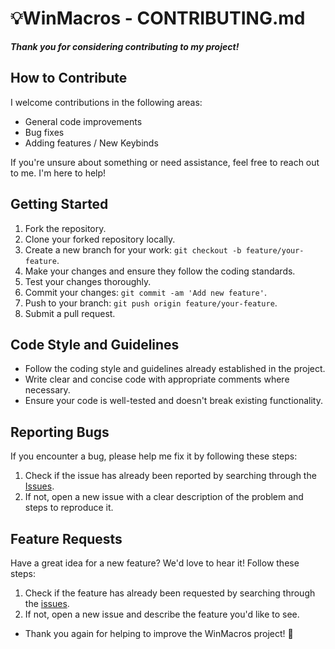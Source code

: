 # 💡WinMacros - CONTRIBUTING.md

***Thank you for considering contributing to my project!***

## How to Contribute

I welcome contributions in the following areas:

- General code improvements
- Bug fixes
- Adding features / New Keybinds

If you're unsure about something or need assistance, feel free to reach out to me. I'm here to help!




## Getting Started

1. Fork the repository.
2. Clone your forked repository locally.
3. Create a new branch for your work: `git checkout -b feature/your-feature`.
4. Make your changes and ensure they follow the coding standards.
5. Test your changes thoroughly.
6. Commit your changes: `git commit -am 'Add new feature'`.
7. Push to your branch: `git push origin feature/your-feature`.
8. Submit a pull request.

## Code Style and Guidelines

- Follow the coding style and guidelines already established in the project.
- Write clear and concise code with appropriate comments where necessary.
- Ensure your code is well-tested and doesn't break existing functionality.

## Reporting Bugs

If you encounter a bug, please help me fix it by following these steps:

1. Check if the issue has already been reported by searching through the [Issues](https://github.com/fr0st-iwnl/WinMacros/issues).
2. If not, open a new issue with a clear description of the problem and steps to reproduce it.


## Feature Requests

Have a great idea for a new feature? We'd love to hear it! Follow these steps:

1. Check if the feature has already been requested by searching through the [issues](https://github.com/fr0st-iwnl/fr0st.netlify.app/pulls).
2. If not, open a new issue and describe the feature you'd like to see.


- Thank you again for helping to improve the WinMacros project! 🎉
